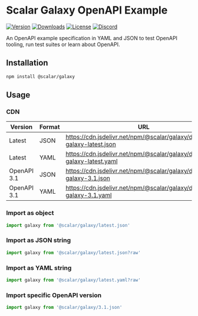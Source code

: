 # Scalar Galaxy OpenAPI Example

[![Version](https://img.shields.io/npm/v/%40scalar/galaxy)](https://www.npmjs.com/package/@scalar/galaxy)
[![Downloads](https://img.shields.io/npm/dm/%40scalar/galaxy)](https://www.npmjs.com/package/@scalar/galaxy)
[![License](https://img.shields.io/npm/l/%40scalar%2Fgalaxy)](https://www.npmjs.com/package/@scalar/galaxy)
[![Discord](https://img.shields.io/discord/1135330207960678410?style=flat&color=5865F2)](https://discord.gg/8HeZcRGPFS)

An OpenAPI example specification in YAML and JSON to test OpenAPI tooling, run test suites or learn about OpenAPI.

## Installation

```bash
npm install @scalar/galaxy
```

## Usage

### CDN

| Version     | Format | URL                                                                        |
| ----------- | ------ | -------------------------------------------------------------------------- |
| Latest      | JSON   | https://cdn.jsdelivr.net/npm/@scalar/galaxy/dist/scalar-galaxy-latest.json |
| Latest      | YAML   | https://cdn.jsdelivr.net/npm/@scalar/galaxy/dist/scalar-galaxy-latest.yaml |
| OpenAPI 3.1 | JSON   | https://cdn.jsdelivr.net/npm/@scalar/galaxy/dist/scalar-galaxy-3.1.json    |
| OpenAPI 3.1 | YAML   | https://cdn.jsdelivr.net/npm/@scalar/galaxy/dist/scalar-galaxy-3.1.yaml    |

### Import as object

```ts
import galaxy from '@scalar/galaxy/latest.json'
```

### Import as JSON string

```ts
import galaxy from '@scalar/galaxy/latest.json?raw'
```

### Import as YAML string

```ts
import galaxy from '@scalar/galaxy/latest.yaml?raw'
```

### Import specific OpenAPI version

```ts
import galaxy from '@scalar/galaxy/3.1.json'
```
